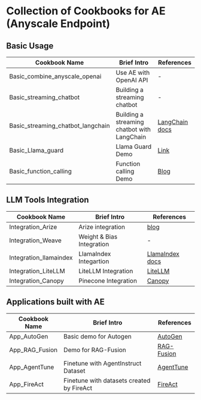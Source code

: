 # Collection of Cookbooks for AE (Anyscale Endpoint)

## Basic Usage
| Cookbook Name | Brief Intro | References |
|--|--|--|
| Basic_combine_anyscale_openai | Use AE with OpenAI API|-| 
| Basic_streaming_chatbot| Building a streaming chatbot |-|
| Basic_streaming_chatbot_langchain|Building a streaming chatbot with LangChain|[LangChain docs](https://python.langchain.com/docs/integrations/chat/anyscale)|
| Basic_Llama_guard | Llama Guard Demo|[Link](https://ai.meta.com/research/publications/llama-guard-llm-based-input-output-safeguard-for-human-ai-conversations/)|
| Basic_function_calling | Function calling Demo|[Blog](https://www.anyscale.com/blog/anyscale-endpoints-json-mode-function-calling-new-models-llama-guard-and-mistral-7b-openorca)|

## LLM Tools Integration
| Cookbook Name | Brief Intro | References |
|--|--|--|
|Integration_Arize|Arize integration|[blog](https://arize.com/blog/anyscale-endpoints-code-along/)|
|Integration_Weave|Weight & Bias Integration|-|
|Integration_llamaindex|LlamaIndex Integartion|[LlamaIndex docs](https://gpt-index.readthedocs.io/en/latest/examples/llm/anyscale.html)|
|Integration_LiteLLM|LiteLLM Integration|[LiteLLM](https://docs.litellm.ai/docs/providers/anyscale)|
|Integration_Canopy|Pinecone Integration|[Canopy](https://github.com/pinecone-io/canopy)|

## Applications built with AE
| Cookbook Name | Brief Intro | References |
|--|--|--|
|App_AutoGen|Basic demo for Autogen|[AutoGen](https://github.com/microsoft/autogen)|
|App_RAG_Fusion|Demo for RAG-Fusion|[RAG-Fusion](https://github.com/Raudaschl/rag-fusion)|
|App_AgentTune| Finetune with AgentInstruct Dataset|[AgentTune](https://thudm.github.io/AgentTuning/)|
|App_FireAct| Finetune with datasets created by FireAct|[FireAct](https://fireact-agent.github.io/)|  
